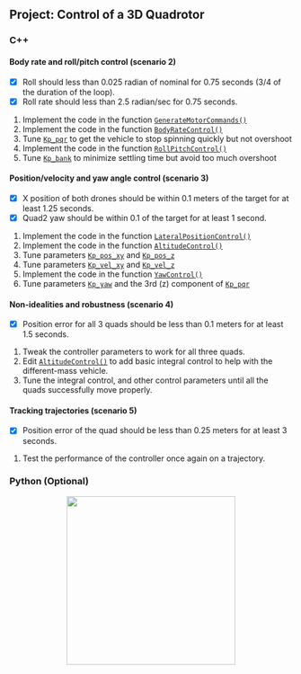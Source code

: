 ## Project: Control of a 3D Quadrotor


### C++

#### Body rate and roll/pitch control (scenario 2)
- [X] Roll should less than 0.025 radian of nominal for 0.75 seconds (3/4 of the duration of the loop).
- [X] Roll rate should less than 2.5 radian/sec for 0.75 seconds.
1. Implement the code in the function [`GenerateMotorCommands()`](https://github.com/thhuang/NOTES-FCND/blob/master/Course03/Controls-Project/C%2B%2B/src/QuadControl.cpp#L58-L104)
2. Implement the code in the function [`BodyRateControl()`](https://github.com/thhuang/NOTES-FCND/blob/master/Course03/Controls-Project/C%2B%2B/src/QuadControl.cpp#L106-L130)
3. Tune [`Kp_pqr`](https://github.com/thhuang/NOTES-FCND/blob/0536cd91a4065d48bc62a7f67e4b9b8d254b686e/Course03/Controls-Project/C%2B%2B/config/QuadControlParams.txt#L35) to get the vehicle to stop spinning quickly but not overshoot
4. Implement the code in the function [`RollPitchControl()`](https://github.com/thhuang/NOTES-FCND/blob/master/Course03/Controls-Project/C%2B%2B/src/QuadControl.cpp#L133-L174)
5. Tune [`Kp_bank`](https://github.com/thhuang/NOTES-FCND/blob/0536cd91a4065d48bc62a7f67e4b9b8d254b686e/Course03/Controls-Project/C%2B%2B/config/QuadControlParams.txt#L31) to minimize settling time but avoid too much overshoot


#### Position/velocity and yaw angle control (scenario 3) 
- [X] X position of both drones should be within 0.1 meters of the target for at least 1.25 seconds.
- [X] Quad2 yaw should be within 0.1 of the target for at least 1 second.
1. Implement the code in the function [`LateralPositionControl()`](https://github.com/thhuang/NOTES-FCND/blob/master/Course03/Controls-Project/C%2B%2B/src/QuadControl.cpp#L220-L257)
2. Implement the code in the function [`AltitudeControl()`](https://github.com/thhuang/NOTES-FCND/blob/master/Course03/Controls-Project/C%2B%2B/src/QuadControl.cpp#L176-L217)
3. Tune parameters [`Kp_pos_xy`](https://github.com/thhuang/NOTES-FCND/blob/0536cd91a4065d48bc62a7f67e4b9b8d254b686e/Course03/Controls-Project/C%2B%2B/config/QuadControlParams.txt#L22) and [`Kp_pos_z`](https://github.com/thhuang/NOTES-FCND/blob/0536cd91a4065d48bc62a7f67e4b9b8d254b686e/Course03/Controls-Project/C%2B%2B/config/QuadControlParams.txt#L23)
4. Tune parameters [`Kp_vel_xy`](https://github.com/thhuang/NOTES-FCND/blob/0536cd91a4065d48bc62a7f67e4b9b8d254b686e/Course03/Controls-Project/C%2B%2B/config/QuadControlParams.txt#L27) and [`Kp_vel_z`](https://github.com/thhuang/NOTES-FCND/blob/0536cd91a4065d48bc62a7f67e4b9b8d254b686e/Course03/Controls-Project/C%2B%2B/config/QuadControlParams.txt#L28)
5. Implement the code in the function [`YawControl()`](https://github.com/thhuang/NOTES-FCND/blob/master/Course03/Controls-Project/C%2B%2B/src/QuadControl.cpp#L260-L279)
6. Tune parameters [`Kp_yaw`](https://github.com/thhuang/NOTES-FCND/blob/0536cd91a4065d48bc62a7f67e4b9b8d254b686e/Course03/Controls-Project/C%2B%2B/config/QuadControlParams.txt#L32) and the 3rd (z) component of [`Kp_pqr`](https://github.com/thhuang/NOTES-FCND/blob/0536cd91a4065d48bc62a7f67e4b9b8d254b686e/Course03/Controls-Project/C%2B%2B/config/QuadControlParams.txt#L35)


#### Non-idealities and robustness (scenario 4)
- [X] Position error for all 3 quads should be less than 0.1 meters for at least 1.5 seconds.
1. Tweak the controller parameters to work for all three quads.
2. Edit [`AltitudeControl()`](https://github.com/thhuang/NOTES-FCND/blob/master/Course03/Controls-Project/C%2B%2B/src/QuadControl.cpp#L176-L217) to add basic integral control to help with the different-mass vehicle.
3. Tune the integral control, and other control parameters until all the quads successfully move properly.


#### Tracking trajectories (scenario 5)
- [X] Position error of the quad should be less than 0.25 meters for at least 3 seconds.
1. Test the performance of the controller once again on a trajectory.

### Python (Optional)

<div align='center'>
    <a href='https://youtu.be/3szuSbEx_OQ'>
        <img src='Python/controller.gif' height='300px'">
    </a>
</div>